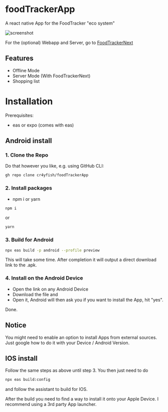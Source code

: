 # foodTrackerApp
A react native App for the FoodTracker "eco system"

![screenshot](https://i.imgur.com/KjXAz0A.jpg)

For the (optional) Webapp and Server, go to [FoodTrackerNext]

## Features

- Offline Mode
- Server Mode (With FoodTrackerNext)
- Shopping list


# Installation

Prerequisites:
- eas or expo (comes with eas)

## Android install

### 1. Clone the Repo
Do that however you like, e.g. using GitHub CLI:
```sh
gh repo clone cr4yfish/foodTrackerApp
```

### 2. Install packages
- npm i or yarn
```sh
npm i
```
or
```sh
yarn
```

### 3. Build for Android
```sh
npx eas build -p android --profile preview
```

This will take some time. After completion it will output a direct download link to the .apk.

### 4. Install on the Android Device
- Open the link on any Android Device
- Download the file and
- Open it, Android will then ask you if you want to install the App, hit "yes".

Done.

## Notice
You might need to enable an option to install Apps from external sources. Just google how to do it with your Device / Android Version.

## IOS install

Follow the same steps as above until step 3.
You then just need to do
```sh
npx eas build:config
```
and follow the assistant to build for IOS.

After the build you need to find a way to install it onto your Apple Device.
I recommend using a 3rd party App launcher.

[FoodTrackerNext]: <https://github.com/cr4yfish/food-tracker-next>
